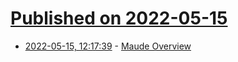 # [Published on 2022-05-15](index.md)

* [2022-05-15, 12:17:39](https://news.ycombinator.com/item?id=31387109) - [Maude Overview](http://maude.cs.illinois.edu/w/index.php/Maude_Overview)
